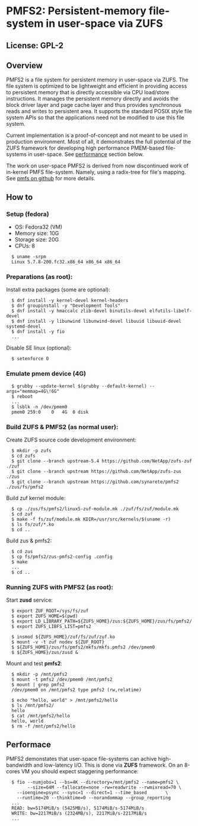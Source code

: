 ﻿# PMFS2: Persistent-memory file-system in user-space via ZUFS

## License: GPL-2

## Overview
PMFS2 is a file system for persistent memory in user-space via ZUFS.
The file system is optimized to be lightweight and efficient in providing
access to persistent memory that is directly accessible via CPU load/store
instructions. It manages the persistent memory directly and avoids the block
driver layer and page cache layer and thus provides synchronous reads and
writes to persistent area. It supports the standard POSIX style file system
APIs so that the applications need not be modified to use this file system.

Current implementation is a proof-of-concept and not meant to be used in
production environment. Most of all, it demonstrates the full potential of the
ZUFS framework for developing high performance PMEM-based file-systems in
user-space. See [performance](#Performance) section below.

The work on user-space PMFS2 is derived from now discontinued work of in-kernel
PMFS file-system. Namely, using a radix-tree for file's mapping.
See [pmfs on github](https://github.com/linux-pmfs/pmfs) for more details.

## How to

### Setup (fedora)
- OS: Fedora32 (VM)
- Memory size: 10G
- Storage size: 20G
- CPUs: 8


```
  $ uname -srpm
  Linux 5.7.8-200.fc32.x86_64 x86_64 x86_64
```

### Preparations (as root):
Install extra packages (some are optional):
```
  $ dnf install -y kernel-devel kernel-headers
  $ dnf groupinstall -y "Development Tools"
  $ dnf install -y hmaccalc zlib-devel binutils-devel elfutils-libelf-devel
  $ dnf install -y libunwind libunwind-devel libuuid libuuid-devel systemd-devel
  $ dnf install -y fio
  ...
```
Disable SE linux (optional):
```
  $ setenforce 0
```


### Emulate pmem device (4G)
```
  $ grubby --update-kernel $(grubby --default-kernel) --args="memmap=4G\!6G"
  $ reboot
  ...
  $ lsblk -n /dev/pmem0
  pmem0 259:0    0   4G  0 disk
```

### Build ZUFS & PMFS2 (as normal user):
Create ZUFS source code development environment:

```
  $ mkdir -p zufs
  $ cd zufs
  $ git clone --branch upstream-5.4 https://github.com/NetApp/zufs-zuf ./zuf
  $ git clone --branch upstream https://github.com/NetApp/zufs-zus ./zus
  $ git clone --branch upstream https://github.com/synarete/pmfs2 ./zus/fs/pmfs2
```

Build zuf kernel module:

```
  $ cp ./zus/fs/pmfs2/linux5-zuf-module.mk ./zuf/fs/zuf/module.mk
  $ cd zuf
  $ make -f fs/zuf/module.mk KDIR=/usr/src/kernels/$(uname -r)
  $ ls fs/zuf/*.ko
  $ cd ..
```

Build zus & pmfs2:

```
  $ cd zus
  $ cp fs/pmfs2/zus-pmfs2-config .config
  $ make
  ...
  $ cd ..
```

### Running ZUFS with PMFS2 (as root):
Start **zusd** service:

```
  $ export ZUF_ROOT=/sys/fs/zuf
  $ export ZUFS_HOME=$(pwd)
  $ export LD_LIBRARY_PATH=${ZUFS_HOME}/zus:${ZUFS_HOME}/zus/fs/pmfs2/
  $ export ZUFS_LIBFS_LIST=pmfs2

  $ insmod ${ZUFS_HOME}/zuf/fs/zuf/zuf.ko
  $ mount -v -t zuf nodev ${ZUF_ROOT}
  $ ${ZUFS_HOME}/zus/fs/pmfs2/mkfs/mkfs.pmfs2 /dev/pmem0
  $ ${ZUFS_HOME}/zus/zusd &
```

Mount and test **pmfs2**:

```
  $ mkdir -p /mnt/pmfs2
  $ mount -t pmfs2 /dev/pmem0 /mnt/pmfs2
  $ mount | grep pmfs2
  /dev/pmem0 on /mnt/pmfs2 type pmfs2 (rw,relatime)

  $ echo "hello, world" > /mnt/pmfs2/hello
  $ ls /mnt/pmfs2/
  hello
  $ cat /mnt/pmfs2/hello
  hello, world
  $ rm -f /mnt/pmfs2/hello
```

## Performace
PMFS2 demonstates that user-space file-systems can achive high-bandwidth and
low-latency I/O. This is done via **ZUFS** framework. On an 8-cores VM you
should expect staggering performance:

```
  $ fio --numjobs=1 --bs=4K --directory=/mnt/pmfs2 --name=pmfs2 \
        --size=64M --fallocate=none -rw=readwrite --rwmixread=70 \
	--ioengine=psync --sync=1 --direct=1 --time_based       \
	--runtime=20 --thinktime=0 --norandommap --group_reporting
  ...
  READ: bw=5174MiB/s (5425MB/s), 5174MiB/s-5174MiB/s
  WRITE: bw=2217MiB/s (2324MB/s), 2217MiB/s-2217MiB/s
  ...

```
